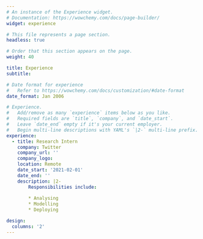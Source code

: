 ```yaml
---
# An instance of the Experience widget.
# Documentation: https://wowchemy.com/docs/page-builder/
widget: experience

# This file represents a page section.
headless: true

# Order that this section appears on the page.
weight: 40

title: Experience
subtitle:

# Date format for experience
#   Refer to https://wowchemy.com/docs/customization/#date-format
date_format: Jan 2006

# Experience.
#   Add/remove as many `experience` items below as you like.
#   Required fields are `title`, `company`, and `date_start`.
#   Leave `date_end` empty if it's your current employer.
#   Begin multi-line descriptions with YAML's `|2-` multi-line prefix.
experience:
  - title: Research Intern
    company: Twitter
    company_url: ''
    company_logo: 
    location: Remote
    date_start: '2021-02-01'
    date_end: ''
    description: |2-
        Responsibilities include:
        
        * Analysing
        * Modelling
        * Deploying

design:
  columns: '2'
---
```

